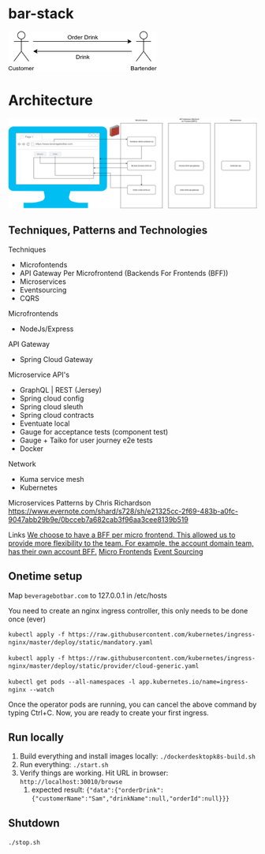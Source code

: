 # bar-stack
![Bar System](./docs/BarSystem.png)

# Architecture
![Architecture](./docs/Architecture.png)

## Techniques, Patterns and Technologies
Techniques
* Microfontends
* API Gateway Per Microfrontend (Backends For Frontends (BFF))
* Microservices
* Eventsourcing
* CQRS

Microfrontends
* NodeJs/Express

API Gateway
* Spring Cloud Gateway

Microservice API's
* GraphQL | REST (Jersey)
* Spring cloud config
* Spring cloud sleuth
* Spring cloud contracts
* Eventuate local
* Gauge for acceptance tests (component test)
* Gauge + Taiko for user journey e2e tests
* Docker

Network
* Kuma service mesh
* Kubernetes

Microservices Patterns by Chris Richardson
https://www.evernote.com/shard/s728/sh/e21325cc-2f69-483b-a0fc-9047abb29b9e/0bcceb7a682cab3f96aa3cee8139b519

Links
[We choose to have a BFF per micro frontend. This allowed us to provide more flexibility to the team. For example, the account domain team, has their own account BFF.](https://medium.com/passionate-people/my-experience-using-micro-frontends-e99a1ad6ed32)
[Micro Frontends](https://martinfowler.com/articles/micro-frontends.html)
[Event Sourcing](http://eventuate.io/gettingstarted-es.html)

## Onetime setup
Map `beveragebotbar.com` to 127.0.0.1 in /etc/hosts

You need to create an nginx ingress controller, this only needs to be done once (ever)
```
kubectl apply -f https://raw.githubusercontent.com/kubernetes/ingress-nginx/master/deploy/static/mandatory.yaml

kubectl apply -f https://raw.githubusercontent.com/kubernetes/ingress-nginx/master/deploy/static/provider/cloud-generic.yaml

kubectl get pods --all-namespaces -l app.kubernetes.io/name=ingress-nginx --watch
 ```
Once the operator pods are running, you can cancel the above command by typing Ctrl+C. Now, you are ready to create your first ingress.

## Run locally
1. Build everything and install images locally: ```./dockerdesktopk8s-build.sh```
1. Run everything: ```./start.sh```
1. Verify things are working.  Hit URL in browser: ```http://localhost:30010/browse```
    1. expected result: ```{"data":{"orderDrink":{"customerName":"Sam","drinkName":null,"orderId":null}}}```
    
## Shutdown
```./stop.sh```
